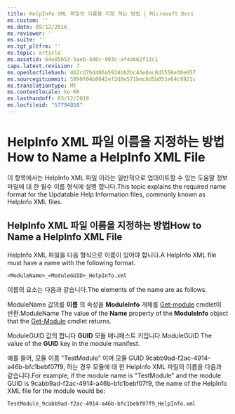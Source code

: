 ```yaml
---
title: HelpInfo XML 파일의 이름을 지정 하는 방법 | Microsoft Docs
ms.custom: ''
ms.date: 09/12/2016
ms.reviewer: ''
ms.suite: ''
ms.tgt_pltfrm: ''
ms.topic: article
ms.assetid: 64e85b53-5aeb-4d6c-903c-af4ab62f11c1
caps.latest.revision: 7
ms.openlocfilehash: 462cd7bd486a5924bb2bc43e0ac8d1558e30e657
ms.sourcegitcommit: 5990f04b8042ef2d8e571bec6d5b051e64c9921c
ms.translationtype: MT
ms.contentlocale: ko-KR
ms.lasthandoff: 03/12/2019
ms.locfileid: "57794810"
---
```

# <a name="how-to-name-a-helpinfo-xml-file"></a><span data-ttu-id="584f6-102">HelpInfo XML 파일 이름을 지정하는 방법</span><span class="sxs-lookup"><span data-stu-id="584f6-102">How to Name a HelpInfo XML File</span></span>

<span data-ttu-id="584f6-103">이 항목에서는 HelpInfo XML 파일 이라는 일반적으로 업데이트할 수 있는 도움말 정보 파일에 대 한 필수 이름 형식에 설명 합니다.</span><span class="sxs-lookup"><span data-stu-id="584f6-103">This topic explains the required name format for the Updatable Help Information files, commonly known as HelpInfo XML files.</span></span>

## <a name="how-to-name-a-helpinfo-xml-file"></a><span data-ttu-id="584f6-104">HelpInfo XML 파일 이름을 지정하는 방법</span><span class="sxs-lookup"><span data-stu-id="584f6-104">How to Name a HelpInfo XML File</span></span>

<span data-ttu-id="584f6-105">HelpInfo XML 파일을 다음 형식으로 이름이 있어야 합니다.</span><span class="sxs-lookup"><span data-stu-id="584f6-105">A HelpInfo XML file must have a name with the following format.</span></span>

`<ModuleName>_<ModuleGUID>_HelpInfo.xml`

<span data-ttu-id="584f6-106">이름의 요소는 다음과 같습니다.</span><span class="sxs-lookup"><span data-stu-id="584f6-106">The elements of the name are as follows.</span></span>

<span data-ttu-id="584f6-107">ModuleName 값의를 **이름** 의 속성을 **ModuleInfo** 개체를 [Get-module](/powershell/module/Microsoft.PowerShell.Core/Get-Module) cmdlet이 반환.</span><span class="sxs-lookup"><span data-stu-id="584f6-107">ModuleName The value of the **Name** property of the **ModuleInfo** object that the [Get-Module](/powershell/module/Microsoft.PowerShell.Core/Get-Module) cmdlet returns.</span></span>

<span data-ttu-id="584f6-108">ModuleGUID 값의 합니다 **GUID** 모듈 매니페스트 키입니다.</span><span class="sxs-lookup"><span data-stu-id="584f6-108">ModuleGUID The value of the **GUID** key in the module manifest.</span></span>

<span data-ttu-id="584f6-109">예를 들어, 모듈 이름 "TestModule" 이며 모듈 GUID 9cabb9ad-f2ac-4914-a46b-bfc1bebf07f9, 하는 경우 모듈에 대 한 HelpInfo XML 파일의 이름을 다음과 같습니다.</span><span class="sxs-lookup"><span data-stu-id="584f6-109">For example, if the module name is "TestModule" and the module GUID is 9cabb9ad-f2ac-4914-a46b-bfc1bebf07f9, the name of the HelpInfo XML file for the module would be:</span></span>

`TestModule_9cabb9ad-f2ac-4914-a46b-bfc1bebf07f9_HelpInfo.xml`